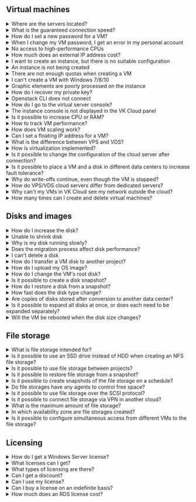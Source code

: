 ## Virtual machines

<details>

<summary>Where are the servers located?</summary>

The servers are located in [several VK Cloud data centers](../concepts/about#availability_zone) both on the territory and outside the Russian Federation.

</details>

<details>

<summary>What is the guaranteed connection speed?</summary>

VK Cloud provides virtual machines with an incoming and outgoing Internet connection channel with a bandwidth of 1 Gbit/s, without traffic restrictions.

</details>

<details>

<summary>How do I set a new password for a VM?</summary>

Use the [instructions](../service-management/vm/vm-manage#setting_and_changing_a_password).

</details>

<details>

<summary>When I change my VM password, I get an error in my personal account</summary>

The password to the virtual machine is set through the guest agent. If the agent is unavailable, there may be problems with setting the password.

In this case, it is recommended to install and configure `qemu-guest-agent` by running the command in the terminal:

```bash
sudo sh -c "apt update; apt install -y qemu-guest-agent; systemctl enable qemu-guest-agent; systemctl start qemu-guest-agent"
```

</details>

<details>

<summary>No access to high-performance CPUs</summary>

To get access to high-performance CPUs, contact [technical support](/en/contacts/).

</details>

<details>

<summary>How much does an external IP address cost?</summary>

The current prices for floating IP addresses and IP addresses on virtual machine ports (`ext-net`) are posted in [price list](https://cloud.vk.com/pricelist).

</details>

<details>

<summary>I want to create an instance, but there is no suitable configuration</summary>

If you did not find a suitable VM configuration when creating a VM, contact [technical support](/ru/contacts/).

It is not recommended to use configurations in which the ratio of CPU and RAM is `1:1` or less than this value. Such configurations have performance bottlenecks and can be used to perform specific tasks, for example, for machine learning or object recognition.

</details>

<details>

<summary>An instance is not being created</summary>

If an error occurred during the VM creation process, pay attention to the pop-up window in the upper right corner of the VK Cloud panel, which displays an error message.

If the message does not appear, and the creation wizard reports an error, contact [technical support](/en/contacts/).

</details>

<details>

<summary>There are not enough quotas when creating a VM</summary>

Free up resources on the project or contact [technical support](/ru/contacts/), by informing the project, account details, as well as the amount of resources needed to add to the project.

</details>

<details>

<summary>I can't create a VM with Windows 7/8/10</summary>

Client operating systems of the Windows family, such as Windows 7/8/10, cannot be used in VK Cloud. This restriction is set for all projects and cannot be lifted.

</details>

<details>

<summary>Graphic elements are poorly processed on the instance</summary>

In the virtualization system, CPU resources are used for graphics processing, which are not intended for processing graphic elements that require a video driver, so the quality may differ from similar local devices.

</details>

<details>

<summary>How do I recover my private key?</summary>

If you lose the private key that was used to access the VM over SSH, you need to create a new key pair and add the public key to the VM manually. For more information, see the article [VM Management](../service-management/vm/vm-manage#restoring_vm_access_by_key).

</details>

<details>

<summary>Openstack CLI does not connect</summary>

You can connect to the Openstack CLI using the configuration file. Information about installation, configuration and connection parameters is given in [CLI](/en/tools-for-using-services/cli) chapter.

</details>

<details>

<summary>How do I go to the virtual server console?</summary>

The VNC console is available on the virtual machine page in the section **Cloud Computing → Virtual Machines**. For more information, see the article [VM diagnostics](../service-management/vm/vm-console#the_vnc_console).

</details>

<details>

<summary>The instance console is not displayed in the VK Cloud panel</summary>

Make sure you are using the latest version of the browser. Clear the cache if necessary.

<info>

The usual keyboard shortcuts, audio transmission and clipboard are not available in the console.

</info>

</details>

<details>

<summary>Is it possible to increase CPU or RAM?</summary>

Yes. If the machine has already been created, [change its type](../service-management/vm/vm-manage#renaming_and_changing_the_vm_type).

</details>

<details>

<summary>How to track VM performance?</summary>

On the tab **Monitoring** on the page of the created VM.

</details>

<details>

<summary>How does VM scaling work?</summary>

Scaling a VK Cloud virtual machine goes through the steps:

1. VM stops.
1. CPU, RAM, or HDD are added to the virtual machine.
1. The VM is being restarted.

Billing iteration occurs once an hour — during this time, the calculation of the cost of resources will change.

</details>

<details>

<summary>Can I set a floating IP address for a VM?</summary>

You can [assign an existing](/en/networks/vnet/service-management/floating-ip#bindind_a_floating_ip_address) floating IP address to the VM, or [add a new](/en/networks/vnet/service-management/floating-ip#adding_floating_ip_address_to_the_project) address manually.

<warn>

The assignment of a new floating IP address occurs randomly.

</warn>

</details>

<details>

<summary>What is the difference between VPS and VDS?</summary>

There is no visible difference.

Providers offer one service in a complex — the rental of a virtual VPS/VDS server. Choose how many and what resources are needed for the operation of web services: the number of processors, storage sizes, type of drives, operating systems and other parameters. The provider will make sure that you receive them in full upon request.

</details>

<details>

<summary>How is virtualization implemented?</summary>

The provider deploys a virtualization environment on physical servers, in which there are many VM clients. VMs are isolated from each other, clients access them remotely through encrypted connections. VK Cloud implements virtualization based on KVM + OpenStack with its own improvements.

</details>

<details>

<summary>Is it possible to change the configuration of the cloud server after connection?</summary>

Yes, you can. This process is accompanied by a reboot of the virtual machine.

</details>

<details>

<summary>Is it possible to place a VM and a disk in different data centers to increase fault tolerance?</summary>

It is highly not recommended to place a virtual machine and disks to it in different data centers, as this may affect the stability and performance of the VM as a whole. When creating a VM, place the disk and VM in the same availability zone.

</details>

<details>

<summary>Why do write-offs continue, even though the VM is stopped?</summary>

If the VM is stopped, then write-offs continue for the following services:

- use of licenses (Windows and RDS, if activated);
- disk space rental;
- storage of existing backups.

</details>

<details>

<summary>How do VPS/VDS cloud servers differ from dedicated servers?</summary>

From the user's point of view, servers in the cloud are no different from a dedicated physical one: you also get root rights, access to network settings, can perform any actions on files, install and configure any necessary software.

To get full control over the cost of the service, it is better to rent a VPS/VDS. You can create or destroy VMs in minutes, depending on current needs, increase or decrease their power without stopping (without downtime). Dedicated servers do not have the flexibility that a cloud VPS/VDS has, which leads to underutilization of resources and the risk of applications crashing at peak loads.

</details>

<details>

<summary>Why can't my VMs in VK Cloud see my network outside the cloud?</summary>

Network connection (VPN) must be configured between the networks. Learn more about creating a VPN between the VK Cloud network and an external network in the article [Setting up a VPN tunnel](/en/networks/vnet/how-to-guides/vpn-tunnel).

</details>

<details>

<summary>How many times can I create and delete virtual machines?</summary>

The operation of creating and deleting resources can be performed an unlimited number of times.

</details>

## Disks and images

<details>

<summary>How do I increase the disk?</summary>

You can enlarge the disk using the VK Cloud panel in the **Virtual Machines** or **Disks** section of the **Cloud Computing** service.

Full information is available in the article about [disk expansion](../service-management/volumes#increasing_the_disk_size_with_rebooting).

</details>

<details>

<summary>Unable to shrink disk</summary>

In the VK Cloud platform, only an increase in the disk size is available.

</details>

<details>

<summary>Why is my disk running slowly?</summary>

Disk performance may be affected by factors:

- background processes of the operating system;
- mechanisms of backup operation;
- automatic updates (relevant for Windows);
- running third-party software.

If these factors are missing, collect disk performance statistics using one of the following methods:

- `disk utilization` — using [utility](https://www.cyberciti.biz/tips/linux-disk-performance-monitoring-howto.html) `iostat`;
- `load average` — using [utility](https://www.digitalocean.com/community/tutorials/load-average-in-linux) `top`.

Compare the obtained indicators with the [guaranteed disk performance](../concepts/volume-sla) provided by the VK Cloud platform. If there are significant deviations, contact [technical support](/en/contacts).

<info>

To increase performance, you can [increase the size](../service-management/volumes#increasing_the_disk_size_with_rebooting) or [change](../service-management/volumes#changing_the_disk_type) disk type.

</info>

</details>

<details>

<summary>Does the migration process affect disk performance?</summary>

At the time of migration, there may be a decrease in read-only performance, but usually there is a sufficient margin for reading performance, and the decrease is imperceptible.

</details>

<details>

<summary>I can't delete a disk</summary>

Make sure that the disk [is disabled](../service-management/volumes#disconnecting_a_disk_from_a_vm) from VM — after that, delete the disk in the **Cloud Computing** → **Disks** section.

</details>

<details>

<summary>How do I transfer a VM disk to another project?</summary>

Use the [instructions](../service-management/volumes#transfer_disks_between_projects).

</details>

<details>

<summary>How do I upload my OS image?</summary>

The VK Cloud platform allows the creation of virtual machines from previously prepared and uploaded images. Image preparation consists of installing the necessary set of software components and drivers to work in cloud provider services, for more details in the articles [Hyper-V VM Migration to VK Cloud](/en/intro/migration/migrate-hyperv) and [VMware VM Migration to VK Cloud](/en/intro/migration/migrate-vmware).

</details>

<details>

<summary>How do I change the VM's root disk?</summary>

Replacement of the root disk is possible only if another disk has already been created in the VK Cloud project. It can be either an empty disk or a boot disk containing the operating system. Instructions are given in the article about [replacing the root disk](../service-management/volumes#replacing_the_root_disk).

</details>

<details>

<summary>Is it possible to create a disk snapshot?</summary>

Creating a disk snapshot is available from [VK Cloud personal account or OpenStack CLI](../service-management/volumes#disk_snapshots). The created snapshot will be stored until the disk itself is deleted.

</details>

<details>

<summary>How do I restore a disk from a snapshot?</summary>

Use the [instructions](../service-management/volumes#disk_snapshots).

</details>

<details>

<summary>How fast does the disk type change?</summary>

The disk type changes at the following rate:

- 70MB/s: if the disk is connected to the VM.
- 250MB/s: if the disk is disconnected from the VM.

You cannot change the type of disk attached to a disabled VM.

</details>

<details>

<summary>Are copies of disks stored after conversion to another data center?</summary>

When converting a disk to another data center, a mirror is created into which the data of the original disk is loaded. After conversion, such mirrors are not saved.

</details>

<details>

<summary>Is it possible to expand all disks at once, or does each need to be expanded separately?</summary>

You can expand all disks at the same time.

</details>

<details>

<summary>Will the VM be rebooted when the disk size changes?</summary>

The VM disk size changes during operation, without restarting the VM.

</details>

## File storage

<details>

<summary>What is file storage intended for?</summary>

Network file storage that operates over the NFS or CIFS protocol is designed for sharing resources.

This service allows you to create a remote file system, mount the file system on virtual machines, and then read and write data from instances to and from the file system.

</details>

<details>

<summary>Is it possible to use an SSD drive instead of HDD when creating an NFS file storage?</summary>

No, such possibility is not provided.

</details>

<details>

<summary>Is it possible to use file storage between projects?</summary>

No, such functionality is not provided.

</details>

<details>

<summary>Is it possible to restore file storage from a snapshot?</summary>

Yes, there is such a possibility. In this case, the storage will be restored to a separate VM, this will require additional quotas.

Learn more about creating snapshots in the article [File Storage management](../service-management/fs-manage#creating_a_snapshot).

</details>

<details>

<summary>Is it possible to create snapshots of the file storage on a schedule?</summary>

No, there is no such possibility.

A snapshot of the file storage can be created manually via [personal account](https://msk.cloud.vk.com/app/en/main) VK Cloud or using the API.

</details>

<details>

<summary>Do file storages have any agents to control free space?</summary>

No, there are no such agents.

</details>

<details>

<summary>Is it possible to use file storage over the SCSI protocol?</summary>

Work with this protocol is not provided.

</details>

<details>

<summary>Is it possible to connect file storage via VPN in another cloud?</summary>

There is no such possibility.

</details>

<details>

<summary>What is the maximum amount of file storage?</summary>

The maximum amount of file storage is 50TB.

</details>

<details>

<summary>In which availability zone are file storages created?</summary>

Repositories are created in [availability zones](/en/intro/start/architecture#availability_zones_567cfd7a) GZ1 (Moscow region) and QAZ (Kazakhstan region).
[Availability zones](/en/intro/start/architecture#availability_zones_567cfd7a) of repositories depend on the [region](/ru/tools-for-using-services/account/concepts/regions) of the project:

- GZ1 for Moscow region;
- QAZ for Kazakhstan region.

</details>

<details>

<summary>Is it possible to configure simultaneous access from different VMs to the file storage?</summary>

Yes, you can, for more information, see the article [File Storage management](../service-management/fs-manage#connecting_file_storage).

</details>

## Licensing

<details>

<summary>How do I get a Windows Server license?</summary>

A licensed copy of the Windows Server operating system is preinstalled in the Windows-based VM being created. Activation of the licensed copy occurs automatically after the VM is created. If an OS activation error occurs, contact [technical support](/en/contacts) with the virtual machine ID.

</details>

<details>

<summary>What licenses can I get?</summary>

The list of standard licenses provided is limited, you can see the list available in the [price list](https://cloud.vk.com/pricelist).

</details>

<details>

<summary>What types of licensing are there?</summary>

Microsoft provides several licensing models that allow you to make the most optimal use of your budget:

- To the core. This licensing model provides access to an unlimited number of users or devices.
- Per user. It is designed to provide access to the license to one user for an unlimited number of servers.

According to Microsoft licensing rules, the “per core” option implies the need to cover each VM virtual core with a license. Regardless of the number of VM cores, licenses are subject to every 2 virtual CPUs, for more information, see the article [Microsoft](/en/computing/vm-licenses/ms-lic).

</details>

<details>

<summary>Can I get a discount?</summary>

There are no discounts on licensing.

</details>

<details>

<summary>Can I use my license?</summary>

Yes, learn more about [using your own licenses](/en/computing/vm-licenses/ms-lic#migrate_own_licenses).

</details>

<details>

<summary>Can I buy a license on an indefinite basis?</summary>

VK Cloud provides license rentals on a monthly basis. The purchase of a license for permanent use, both on the VK Cloud platform and outside it, is not possible.

</details>

<details>

<summary>How much does an RDS license cost?</summary>

The cost of the license is given in the [price list](https://cloud.vk.com/pricelist).

</details>
